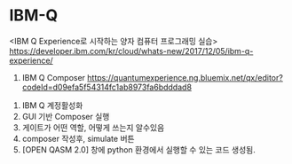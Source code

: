 # IBM-Q

<IBM Q Experience로 시작하는 양자 컴퓨터 프로그래밍 실습>
https://developer.ibm.com/kr/cloud/whats-new/2017/12/05/ibm-q-experience/

1. IBM Q Composer
https://quantumexperience.ng.bluemix.net/qx/editor?codeId=d09efa5f54314fc1ab8973fa6bdddad8
1) IBM Q 계정활성화
2) GUI 기반 Composer 실행
3) 게이트가 어떤 역할, 어떻게 쓰는지 알수있음
4) composer 작성후, simulate 버튼
5) [OPEN QASM 2.0] 창에 python 환경에서 실행할 수 있는 코드 생성됨.
